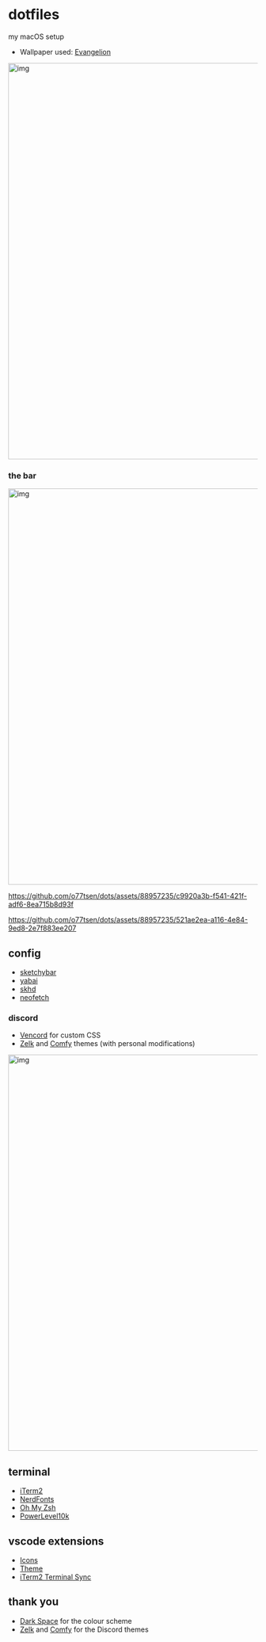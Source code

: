 # dotfiles
my macOS setup

- Wallpaper used: [Evangelion](https://i.imgur.com/2dNwg4L.jpg)

<img src="https://i.imgur.com/cZzBtSV.png" alt="img" width="800">

### the bar
<img src="https://i.imgur.com/uIzLiNk.png" alt="img" width="800">

https://github.com/o77tsen/dots/assets/88957235/c9920a3b-f541-421f-adf6-8ea715b8d93f

https://github.com/o77tsen/dots/assets/88957235/521ae2ea-a116-4e84-9ed8-2e7f883ee207

## config
- [sketchybar](https://github.com/FelixKratz/SketchyBar)
- [yabai](https://github.com/koekeishiya/yabai)
- [skhd](https://github.com/koekeishiya/skhd)
- [neofetch](https://github.com/dylanaraps/neofetch)

### discord
- [Vencord](https://vencord.dev) for custom CSS
- [Zelk](https://github.com/schnensch0/zelk/tree/main) and [Comfy](https://github.com/Comfy-Themes/Discord/tree/master) themes (with personal modifications)
<img src="https://i.imgur.com/s8P2IgD.png" alt="img" width="800">

## terminal
- [iTerm2](https://iterm2.com/)
- [NerdFonts](https://github.com/ryanoasis/nerd-fonts)
- [Oh My Zsh](https://github.com/ohmyzsh/ohmyzsh)
- [PowerLevel10k](https://github.com/romkatv/powerlevel10k/tree/master)

## vscode extensions
- [Icons](https://marketplace.visualstudio.com/items?itemName=monokai.theme-monokai-pro-vscode)
- [Theme](https://marketplace.visualstudio.com/items?itemName=deadrevolver.dark-space-theme)
- [iTerm2 Terminal Sync](https://marketplace.visualstudio.com/items?itemName=tusaeff.vscode-iterm2-theme-sync)

## thank you
- [Dark Space](https://marketplace.visualstudio.com/items?itemName=deadrevolver.dark-space-theme) for the colour scheme
- [Zelk](https://github.com/schnensch0/zelk/tree/main) and [Comfy](https://github.com/Comfy-Themes/Discord/tree/master) for the Discord themes
